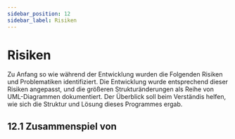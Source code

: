 ```yaml
---
sidebar_position: 12
sidebar_label: Risiken
---
```


# Risiken

Zu Anfang so wie während der Entwicklung wurden die Folgenden Risiken und Problematiken identifiziert. Die Entwicklung wurde entsprechend dieser Risiken angepasst, und die größeren Strukturänderungen als Reihe von UML-Diagrammen dokumentiert.
Der Überblick soll beim Verständis helfen, wie sich die Struktur und Lösung dieses Programmes ergab.

## 12.1 Zusammenspiel von 